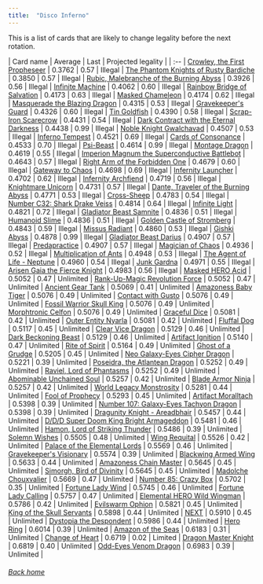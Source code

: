 ```yaml
---
title:  "Disco Inferno"
---
```


This is a list of cards that are likely to change legality before the next rotation.

| Card name | Average | Last | Projected legality |
| :-- |
[Crowley, the First Propheseer](https://db.ygoprodeck.com/card/?search=Crowley,%20the%20First%20Propheseer) | 0.3762 | 0.57 | Illegal |
[The Phantom Knights of Rusty Bardiche](https://db.ygoprodeck.com/card/?search=The%20Phantom%20Knights%20of%20Rusty%20Bardiche) | 0.3850 | 0.57 | Illegal |
[Rubic, Malebranche of the Burning Abyss](https://db.ygoprodeck.com/card/?search=Rubic,%20Malebranche%20of%20the%20Burning%20Abyss) | 0.3926 | 0.56 | Illegal |
[Infinite Machine](https://db.ygoprodeck.com/card/?search=Infinite%20Machine) | 0.4062 | 0.60 | Illegal |
[Rainbow Bridge of Salvation](https://db.ygoprodeck.com/card/?search=Rainbow%20Bridge%20of%20Salvation) | 0.4173 | 0.63 | Illegal |
[Masked Chameleon](https://db.ygoprodeck.com/card/?search=Masked%20Chameleon) | 0.4174 | 0.62 | Illegal |
[Masquerade the Blazing Dragon](https://db.ygoprodeck.com/card/?search=Masquerade%20the%20Blazing%20Dragon) | 0.4315 | 0.53 | Illegal |
[Gravekeeper's Guard](https://db.ygoprodeck.com/card/?search=Gravekeeper's%20Guard) | 0.4326 | 0.60 | Illegal |
[Tin Goldfish](https://db.ygoprodeck.com/card/?search=Tin%20Goldfish) | 0.4390 | 0.58 | Illegal |
[Scrap-Iron Scarecrow](https://db.ygoprodeck.com/card/?search=Scrap-Iron%20Scarecrow) | 0.4431 | 0.54 | Illegal |
[Dark Contract with the Eternal Darkness](https://db.ygoprodeck.com/card/?search=Dark%20Contract%20with%20the%20Eternal%20Darkness) | 0.4438 | 0.99 | Illegal |
[Noble Knight Gwalchavad](https://db.ygoprodeck.com/card/?search=Noble%20Knight%20Gwalchavad) | 0.4507 | 0.53 | Illegal |
[Inferno Tempest](https://db.ygoprodeck.com/card/?search=Inferno%20Tempest) | 0.4521 | 0.69 | Illegal |
[Cards of Consonance](https://db.ygoprodeck.com/card/?search=Cards%20of%20Consonance) | 0.4533 | 0.70 | Illegal |
[Psi-Beast](https://db.ygoprodeck.com/card/?search=Psi-Beast) | 0.4614 | 0.99 | Illegal |
[Montage Dragon](https://db.ygoprodeck.com/card/?search=Montage%20Dragon) | 0.4619 | 0.55 | Illegal |
[Imperion Magnum the Superconductive Battlebot](https://db.ygoprodeck.com/card/?search=Imperion%20Magnum%20the%20Superconductive%20Battlebot) | 0.4643 | 0.57 | Illegal |
[Right Arm of the Forbidden One](https://db.ygoprodeck.com/card/?search=Right%20Arm%20of%20the%20Forbidden%20One) | 0.4679 | 0.60 | Illegal |
[Gateway to Chaos](https://db.ygoprodeck.com/card/?search=Gateway%20to%20Chaos) | 0.4698 | 0.69 | Illegal |
[Infernity Launcher](https://db.ygoprodeck.com/card/?search=Infernity%20Launcher) | 0.4702 | 0.62 | Illegal |
[Infernity Archfiend](https://db.ygoprodeck.com/card/?search=Infernity%20Archfiend) | 0.4719 | 0.56 | Illegal |
[Knightmare Unicorn](https://db.ygoprodeck.com/card/?search=Knightmare%20Unicorn) | 0.4731 | 0.57 | Illegal |
[Dante, Traveler of the Burning Abyss](https://db.ygoprodeck.com/card/?search=Dante,%20Traveler%20of%20the%20Burning%20Abyss) | 0.4771 | 0.53 | Illegal |
[Cross-Sheep](https://db.ygoprodeck.com/card/?search=Cross-Sheep) | 0.4783 | 0.54 | Illegal |
[Number C32: Shark Drake Veiss](https://db.ygoprodeck.com/card/?search=Number%20C32:%20Shark%20Drake%20Veiss) | 0.4814 | 0.64 | Illegal |
[Infinite Light](https://db.ygoprodeck.com/card/?search=Infinite%20Light) | 0.4821 | 0.72 | Illegal |
[Gladiator Beast Samnite](https://db.ygoprodeck.com/card/?search=Gladiator%20Beast%20Samnite) | 0.4836 | 0.51 | Illegal |
[Humanoid Slime](https://db.ygoprodeck.com/card/?search=Humanoid%20Slime) | 0.4836 | 0.51 | Illegal |
[Golden Castle of Stromberg](https://db.ygoprodeck.com/card/?search=Golden%20Castle%20of%20Stromberg) | 0.4843 | 0.59 | Illegal |
[Missus Radiant](https://db.ygoprodeck.com/card/?search=Missus%20Radiant) | 0.4860 | 0.53 | Illegal |
[Gishki Abyss](https://db.ygoprodeck.com/card/?search=Gishki%20Abyss) | 0.4878 | 0.99 | Illegal |
[Gladiator Beast Darius](https://db.ygoprodeck.com/card/?search=Gladiator%20Beast%20Darius) | 0.4907 | 0.57 | Illegal |
[Predapractice](https://db.ygoprodeck.com/card/?search=Predapractice) | 0.4907 | 0.57 | Illegal |
[Magician of Chaos](https://db.ygoprodeck.com/card/?search=Magician%20of%20Chaos) | 0.4936 | 0.52 | Illegal |
[Multiplication of Ants](https://db.ygoprodeck.com/card/?search=Multiplication%20of%20Ants) | 0.4948 | 0.53 | Illegal |
[The Agent of Life - Neptune](https://db.ygoprodeck.com/card/?search=The%20Agent%20of%20Life%20-%20Neptune) | 0.4960 | 0.54 | Illegal |
[Junk Gardna](https://db.ygoprodeck.com/card/?search=Junk%20Gardna) | 0.4971 | 0.55 | Illegal |
[Arisen Gaia the Fierce Knight](https://db.ygoprodeck.com/card/?search=Arisen%20Gaia%20the%20Fierce%20Knight) | 0.4983 | 0.56 | Illegal |
[Masked HERO Acid](https://db.ygoprodeck.com/card/?search=Masked%20HERO%20Acid) | 0.5052 | 0.47 | Unlimited |
[Rank-Up-Magic Revolution Force](https://db.ygoprodeck.com/card/?search=Rank-Up-Magic%20Revolution%20Force) | 0.5052 | 0.47 | Unlimited |
[Ancient Gear Tank](https://db.ygoprodeck.com/card/?search=Ancient%20Gear%20Tank) | 0.5069 | 0.41 | Unlimited |
[Amazoness Baby Tiger](https://db.ygoprodeck.com/card/?search=Amazoness%20Baby%20Tiger) | 0.5076 | 0.49 | Unlimited |
[Contact with Gusto](https://db.ygoprodeck.com/card/?search=Contact%20with%20Gusto) | 0.5076 | 0.49 | Unlimited |
[Fossil Warrior Skull King](https://db.ygoprodeck.com/card/?search=Fossil%20Warrior%20Skull%20King) | 0.5076 | 0.49 | Unlimited |
[Morphtronic Celfon](https://db.ygoprodeck.com/card/?search=Morphtronic%20Celfon) | 0.5076 | 0.49 | Unlimited |
[Graceful Dice](https://db.ygoprodeck.com/card/?search=Graceful%20Dice) | 0.5081 | 0.42 | Unlimited |
[Outer Entity Nyarla](https://db.ygoprodeck.com/card/?search=Outer%20Entity%20Nyarla) | 0.5081 | 0.42 | Unlimited |
[Fluffal Dog](https://db.ygoprodeck.com/card/?search=Fluffal%20Dog) | 0.5117 | 0.45 | Unlimited |
[Clear Vice Dragon](https://db.ygoprodeck.com/card/?search=Clear%20Vice%20Dragon) | 0.5129 | 0.46 | Unlimited |
[Dark Beckoning Beast](https://db.ygoprodeck.com/card/?search=Dark%20Beckoning%20Beast) | 0.5129 | 0.46 | Unlimited |
[Artifact Ignition](https://db.ygoprodeck.com/card/?search=Artifact%20Ignition) | 0.5140 | 0.47 | Unlimited |
[Rite of Spirit](https://db.ygoprodeck.com/card/?search=Rite%20of%20Spirit) | 0.5164 | 0.49 | Unlimited |
[Ghost of a Grudge](https://db.ygoprodeck.com/card/?search=Ghost%20of%20a%20Grudge) | 0.5205 | 0.45 | Unlimited |
[Neo Galaxy-Eyes Cipher Dragon](https://db.ygoprodeck.com/card/?search=Neo%20Galaxy-Eyes%20Cipher%20Dragon) | 0.5221 | 0.39 | Unlimited |
[Poseidra, the Atlantean Dragon](https://db.ygoprodeck.com/card/?search=Poseidra,%20the%20Atlantean%20Dragon) | 0.5252 | 0.49 | Unlimited |
[Raviel, Lord of Phantasms](https://db.ygoprodeck.com/card/?search=Raviel,%20Lord%20of%20Phantasms) | 0.5252 | 0.49 | Unlimited |
[Abominable Unchained Soul](https://db.ygoprodeck.com/card/?search=Abominable%20Unchained%20Soul) | 0.5257 | 0.42 | Unlimited |
[Blade Armor Ninja](https://db.ygoprodeck.com/card/?search=Blade%20Armor%20Ninja) | 0.5257 | 0.42 | Unlimited |
[World Legacy Monstrosity](https://db.ygoprodeck.com/card/?search=World%20Legacy%20Monstrosity) | 0.5281 | 0.44 | Unlimited |
[Fool of Prophecy](https://db.ygoprodeck.com/card/?search=Fool%20of%20Prophecy) | 0.5293 | 0.45 | Unlimited |
[Artifact Moralltach](https://db.ygoprodeck.com/card/?search=Artifact%20Moralltach) | 0.5398 | 0.39 | Unlimited |
[Number 107: Galaxy-Eyes Tachyon Dragon](https://db.ygoprodeck.com/card/?search=Number%20107:%20Galaxy-Eyes%20Tachyon%20Dragon) | 0.5398 | 0.39 | Unlimited |
[Dragunity Knight - Areadbhair](https://db.ygoprodeck.com/card/?search=Dragunity%20Knight%20-%20Areadbhair) | 0.5457 | 0.44 | Unlimited |
[D/D/D Super Doom King Bright Armageddon](https://db.ygoprodeck.com/card/?search=D/D/D%20Super%20Doom%20King%20Bright%20Armageddon) | 0.5481 | 0.46 | Unlimited |
[Hamon, Lord of Striking Thunder](https://db.ygoprodeck.com/card/?search=Hamon,%20Lord%20of%20Striking%20Thunder) | 0.5486 | 0.39 | Unlimited |
[Solemn Wishes](https://db.ygoprodeck.com/card/?search=Solemn%20Wishes) | 0.5505 | 0.48 | Unlimited |
[Wing Requital](https://db.ygoprodeck.com/card/?search=Wing%20Requital) | 0.5526 | 0.42 | Unlimited |
[Palace of the Elemental Lords](https://db.ygoprodeck.com/card/?search=Palace%20of%20the%20Elemental%20Lords) | 0.5569 | 0.46 | Unlimited |
[Gravekeeper's Visionary](https://db.ygoprodeck.com/card/?search=Gravekeeper's%20Visionary) | 0.5574 | 0.39 | Unlimited |
[Blackwing Armed Wing](https://db.ygoprodeck.com/card/?search=Blackwing%20Armed%20Wing) | 0.5633 | 0.44 | Unlimited |
[Amazoness Chain Master](https://db.ygoprodeck.com/card/?search=Amazoness%20Chain%20Master) | 0.5645 | 0.45 | Unlimited |
[Simorgh, Bird of Divinity](https://db.ygoprodeck.com/card/?search=Simorgh,%20Bird%20of%20Divinity) | 0.5645 | 0.45 | Unlimited |
[Madolche Chouxvalier](https://db.ygoprodeck.com/card/?search=Madolche%20Chouxvalier) | 0.5669 | 0.47 | Unlimited |
[Number 85: Crazy Box](https://db.ygoprodeck.com/card/?search=Number%2085:%20Crazy%20Box) | 0.5702 | 0.35 | Unlimited |
[Fortune Lady Wind](https://db.ygoprodeck.com/card/?search=Fortune%20Lady%20Wind) | 0.5745 | 0.46 | Unlimited |
[Fortune Lady Calling](https://db.ygoprodeck.com/card/?search=Fortune%20Lady%20Calling) | 0.5757 | 0.47 | Unlimited |
[Elemental HERO Wild Wingman](https://db.ygoprodeck.com/card/?search=Elemental%20HERO%20Wild%20Wingman) | 0.5786 | 0.42 | Unlimited |
[Evilswarm Ophion](https://db.ygoprodeck.com/card/?search=Evilswarm%20Ophion) | 0.5821 | 0.45 | Unlimited |
[King of the Skull Servants](https://db.ygoprodeck.com/card/?search=King%20of%20the%20Skull%20Servants) | 0.5898 | 0.44 | Unlimited |
[NEXT](https://db.ygoprodeck.com/card/?search=NEXT) | 0.5910 | 0.45 | Unlimited |
[Dystopia the Despondent](https://db.ygoprodeck.com/card/?search=Dystopia%20the%20Despondent) | 0.5986 | 0.44 | Unlimited |
[Hero Ring](https://db.ygoprodeck.com/card/?search=Hero%20Ring) | 0.6014 | 0.39 | Unlimited |
[Amazon of the Seas](https://db.ygoprodeck.com/card/?search=Amazon%20of%20the%20Seas) | 0.6183 | 0.31 | Unlimited |
[Change of Heart](https://db.ygoprodeck.com/card/?search=Change%20of%20Heart) | 0.6719 | 0.02 | Limited |
[Dragon Master Knight](https://db.ygoprodeck.com/card/?search=Dragon%20Master%20Knight) | 0.6819 | 0.40 | Unlimited |
[Odd-Eyes Venom Dragon](https://db.ygoprodeck.com/card/?search=Odd-Eyes%20Venom%20Dragon) | 0.6983 | 0.39 | Unlimited |

###### [Back home](index)
